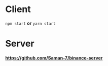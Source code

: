 # Client

`npm start` **or** `yarn start`

# Server

#### https://github.com/Saman-7/binance-server
